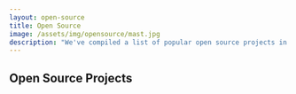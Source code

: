 ```yaml
---
layout: open-source
title: Open Source
image: /assets/img/opensource/mast.jpg
description: "We've compiled a list of popular open source projects in industry. The Contribute button will redirect you to a contribution page with best practices on how to get started!"
---
```


<div class="col-lg-12 text-center">
	<h2 class="section-heading text-uppercase">Open Source Projects</h2>
</div>
